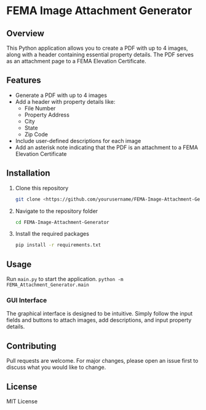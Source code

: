 # FEMA Image Attachment Generator

## Overview

This Python application allows you to create a PDF with up to 4 images, along with a header containing essential property details. The PDF serves as an attachment page to a FEMA Elevation Certificate.

## Features

- Generate a PDF with up to 4 images
- Add a header with property details like:
  - File Number
  - Property Address
  - City
  - State
  - Zip Code
- Include user-defined descriptions for each image
- Add an asterisk note indicating that the PDF is an attachment to a FEMA Elevation Certificate

## Installation

1. Clone this repository

   ``` bash
   git clone <https://github.com/yourusername/FEMA-Image-Attachment-Generator.git>
   ```

2. Navigate to the repository folder

   ``` bash
   cd FEMA-Image-Attachment-Generator
   ```

3. Install the required packages

   ``` bash
   pip install -r requirements.txt
   ```

## Usage

Run `main.py` to start the application.
```python -m FEMA_Attachment_Generator.main```

### GUI Interface

The graphical interface is designed to be intuitive. Simply follow the input fields and buttons to attach images, add descriptions, and input property details.

## Contributing

Pull requests are welcome. For major changes, please open an issue first to discuss what you would like to change.

## License

MIT License
